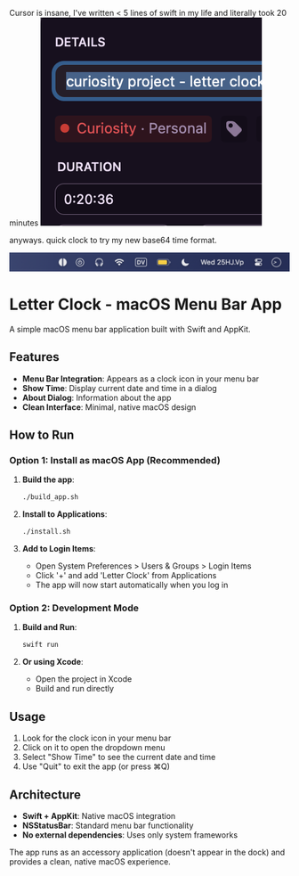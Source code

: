 Cursor is insane, I've written < 5 lines of swift in my life and literally took 20 minutes
![](./timer.png)

anyways. quick clock to try my new base64 time format. 

![](./pic.png)

# Letter Clock - macOS Menu Bar App

A simple macOS menu bar application built with Swift and AppKit.

## Features

- **Menu Bar Integration**: Appears as a clock icon in your menu bar
- **Show Time**: Display current date and time in a dialog
- **About Dialog**: Information about the app
- **Clean Interface**: Minimal, native macOS design

## How to Run

### Option 1: Install as macOS App (Recommended)
1. **Build the app**:
   ```bash
   ./build_app.sh
   ```

2. **Install to Applications**:
   ```bash
   ./install.sh
   ```

3. **Add to Login Items**:
   - Open System Preferences > Users & Groups > Login Items
   - Click '+' and add 'Letter Clock' from Applications
   - The app will now start automatically when you log in

### Option 2: Development Mode
1. **Build and Run**:
   ```bash
   swift run
   ```

2. **Or using Xcode**:
   - Open the project in Xcode
   - Build and run directly

## Usage

1. Look for the clock icon in your menu bar
2. Click on it to open the dropdown menu
3. Select "Show Time" to see the current date and time
4. Use "Quit" to exit the app (or press ⌘Q)

## Architecture

- **Swift + AppKit**: Native macOS integration
- **NSStatusBar**: Standard menu bar functionality
- **No external dependencies**: Uses only system frameworks

The app runs as an accessory application (doesn't appear in the dock) and provides a clean, native macOS experience. 